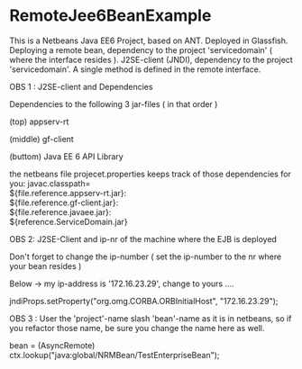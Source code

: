 RemoteJee6BeanExample
=====================

This is a Netbeans Java EE6 Project, based on ANT.
Deployed in Glassfish.
Deploying a remote bean, dependency to the project 'servicedomain' ( where the interface resides ).
J2SE-client (JNDI), dependency to the project 'servicedomain'.
A single method is defined in the remote interface.

OBS 1 :  J2SE-client and Dependencies

Dependencies to the following 3 jar-files ( in that order )

(top) appserv-rt

(middle) gf-client

(buttom) Java EE 6 API Library

the netbeans file projecet.properties keeps track of those dependencies for you:
javac.classpath=\
    ${file.reference.appserv-rt.jar}:\
    ${file.reference.gf-client.jar}:\
    ${file.reference.javaee.jar}:\
    ${reference.ServiceDomain.jar}

OBS 2: J2SE-Client and ip-nr of the machine where the EJB is deployed

Don't forget to change the ip-number ( set the ip-number to the nr where your bean resides )

Below -> my ip-address is '172.16.23.29', change to yours ....

 jndiProps.setProperty("org.omg.CORBA.ORBInitialHost", "172.16.23.29"); 
 
OBS 3 : User the 'project'-name slash 'bean'-name as it is in netbeans,
so if you refactor those name, be sure you change the name here as well.

bean = (AsyncRemote) ctx.lookup("java:global/NRMBean/TestEnterpriseBean");
 



